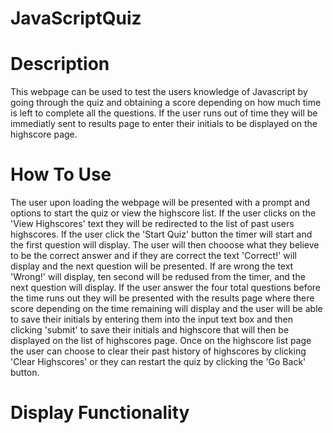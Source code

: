 # JavaScriptQuiz

# Description
This webpage can be used to test the users knowledge of Javascript by going through the quiz and obtaining a score depending on how much time is left to complete all the questions. If the user runs out of time they will be immediatly sent to results page to enter their initials to be displayed on the highscore page.

# How To Use
The user upon loading the webpage will be presented with a prompt and options to start the quiz or view the highscore list. If the user clicks on the 'View Highscores' text they will be redirected to the list of past users highscores. If the user click the 'Start Quiz' button the timer will start and the first question will display. The user will then chooose what they believe to be the correct answer and if they are correct the text 'Correct!' will display and the next question will be presented. If are wrong the text 'Wrong!' will display, ten second will be redused from the timer, and the next question will display. If the user answer the four total questions before the time runs out they will be presented with the results page where there score depending on the time remaining will display and the user will be able to save their initials by entering them into the input text box and then clicking 'submit' to save their initials and highscore that will then be displayed on the list of highscores page. Once on the highscore list page the user can choose to clear their past history of highscores by clicking 'Clear Highscores' or they can restart the quiz by clicking the 'Go Back' button.

# Display Functionality